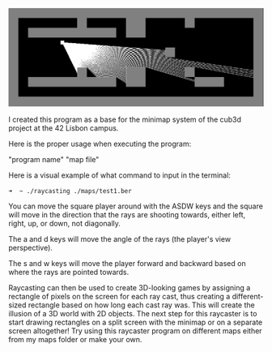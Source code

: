 ![Raycasting](./sprites/raycaster.png)

I created this program as a base for the minimap system of the cub3d project at the 42 Lisbon campus.

Here is the proper usage when executing the program:

"program name" "map file"

Here is a visual example of what command to input in the terminal:
```bash
➜  ~ ./raycasting ./maps/test1.ber
```
You can move the square player around with the ASDW keys and the square will move in the direction that the rays are shooting towards, either left, right, up, or down, not diagonally.

The a and d keys will move the angle of the rays (the player's view perspective).

The s and w keys will move the player forward and backward based on where the rays are pointed towards.

Raycasting can then be used to create 3D-looking games by assigning a rectangle of pixels on the screen for each ray cast, thus creating a different-sized rectangle based on how long each cast ray was. This will create the illusion of a 3D world with 2D objects. The next step for this raycaster is to start drawing rectangles on a split screen with the minimap or on a separate screen altogether!
Try using this raycaster program on different maps either from my maps folder or make your own.
